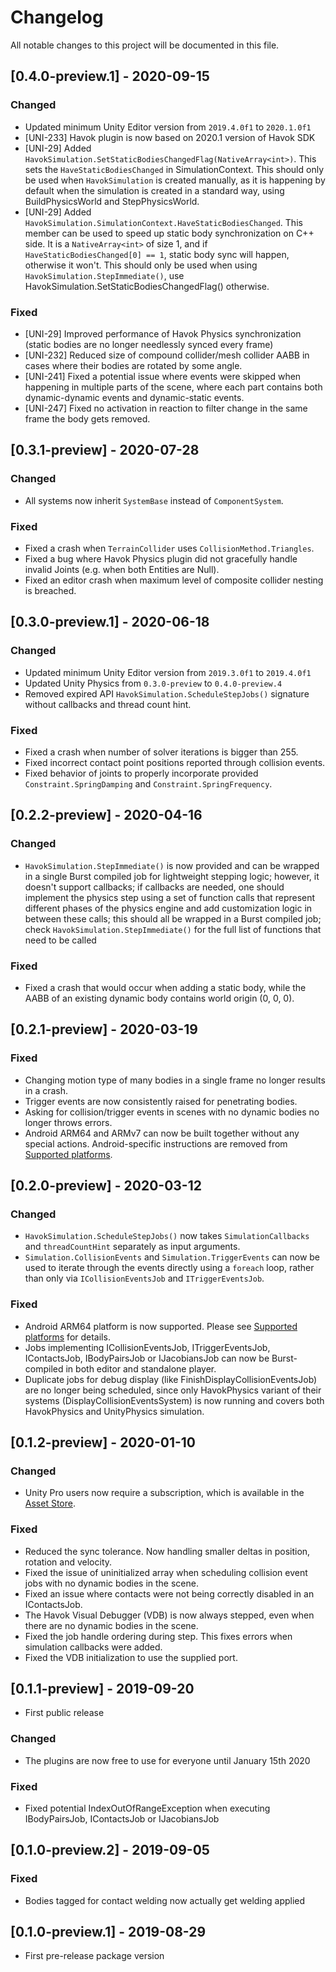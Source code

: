 # Changelog
All notable changes to this project will be documented in this file.

## [0.4.0-preview.1] - 2020-09-15

### Changed
- Updated minimum Unity Editor version from `2019.4.0f1` to `2020.1.0f1`
- [UNI-233] Havok plugin is now based on 2020.1 version of Havok SDK
- [UNI-29] Added `HavokSimulation.SetStaticBodiesChangedFlag(NativeArray<int>)`. This sets the `HaveStaticBodiesChanged` in SimulationContext. This should only be used when `HavokSimulation` is created manually, as it is happening by default when the simulation is created in a standard way, using BuildPhysicsWorld and StepPhysicsWorld.
- [UNI-29] Added `HavokSimulation.SimulationContext.HaveStaticBodiesChanged`. This member can be used to speed up static body synchronization on C++ side. It is a `NativeArray<int>` of size 1, and if `HaveStaticBodiesChanged[0] == 1`, static body sync will happen, otherwise it won't. This should only be used when using `HavokSimulation.StepImmediate()`, use HavokSimulation.SetStaticBodiesChangedFlag() otherwise.

### Fixed
- [UNI-29] Improved performance of Havok Physics synchronization (static bodies are no longer needlessly synced every frame)
- [UNI-232] Reduced size of compound collider/mesh collider AABB in cases where their bodies are rotated by some angle.
- [UNI-241] Fixed a potential issue where events were skipped when happening in multiple parts of the scene, where each part contains both dynamic-dynamic events and dynamic-static events.
- [UNI-247] Fixed no activation in reaction to filter change in the same frame the body gets removed.

## [0.3.1-preview] - 2020-07-28

### Changed
- All systems now inherit `SystemBase` instead of `ComponentSystem`.

### Fixed
- Fixed a crash when `TerrainCollider` uses `CollisionMethod.Triangles`.
- Fixed a bug where Havok Physics plugin did not gracefully handle invalid Joints (e.g. when both Entities are Null).
- Fixed an editor crash when maximum level of composite collider nesting is breached.

## [0.3.0-preview.1] - 2020-06-18

### Changed
- Updated minimum Unity Editor version from `2019.3.0f1` to `2019.4.0f1`
- Updated Unity Physics from `0.3.0-preview` to `0.4.0-preview.4`
- Removed expired API `HavokSimulation.ScheduleStepJobs()` signature without callbacks and thread count hint.

### Fixed
- Fixed a crash when number of solver iterations is bigger than 255.
- Fixed incorrect contact point positions reported through collision events.
- Fixed behavior of joints to properly incorporate provided `Constraint.SpringDamping` and `Constraint.SpringFrequency`.

## [0.2.2-preview] - 2020-04-16

### Changed
- `HavokSimulation.StepImmediate()` is now provided and can be wrapped in a single Burst compiled job for lightweight stepping logic; however, it doesn't support callbacks; if callbacks are needed, one should implement the physics step using a set of function calls that represent different phases of the physics engine and add customization logic in between these calls; this should all be wrapped in a Burst compiled job; check `HavokSimulation.StepImmediate()` for the full list of functions that need to be called

### Fixed
- Fixed a crash that would occur when adding a static body, while the AABB of an existing dynamic body contains world origin (0, 0, 0).

## [0.2.1-preview] - 2020-03-19

### Fixed
- Changing motion type of many bodies in a single frame no longer results in a crash.
- Trigger events are now consistently raised for penetrating bodies.
- Asking for collision/trigger events in scenes with no dynamic bodies no longer throws errors.
- Android ARM64 and ARMv7 can now be built together without any special actions. Android-specific instructions are removed from [Supported platforms](Documentation~/platforms.md).

## [0.2.0-preview] - 2020-03-12

### Changed
- `HavokSimulation.ScheduleStepJobs()` now takes `SimulationCallbacks` and `threadCountHint` separately as input arguments.
- `Simulation.CollisionEvents` and `Simulation.TriggerEvents` can now be used to iterate through the events directly using a `foreach` loop, rather than only via `ICollisionEventsJob` and `ITriggerEventsJob`.

### Fixed
- Android ARM64 platform is now supported. Please see [Supported platforms](Documentation~/platforms.md) for details.
- Jobs implementing ICollisionEventsJob, ITriggerEventsJob, IContactsJob, IBodyPairsJob or IJacobiansJob can now be Burst-compiled in both editor and standalone player.
- Duplicate jobs for debug display (like FinishDisplayCollisionEventsJob) are no longer being scheduled, since only HavokPhysics variant of their systems (DisplayCollisionEventsSystem) is now running and covers both HavokPhysics and UnityPhysics simulation.

## [0.1.2-preview] - 2020-01-10

### Changed
- Unity Pro users now require a subscription, which is available in the [Asset Store](https://aka.ms/hkunityassetstore).

### Fixed
- Reduced the sync tolerance. Now handling smaller deltas in position, rotation and velocity.
- Fixed the issue of uninitialized array when scheduling collision event jobs with no dynamic bodies in the scene.
- Fixed an issue where contacts were not being correctly disabled in an IContactsJob.
- The Havok Visual Debugger (VDB) is now always stepped, even when there are no dynamic bodies in the scene.
- Fixed the job handle ordering during step. This fixes errors when simulation callbacks were added.
- Fixed the VDB initialization to use the supplied port.

## [0.1.1-preview] - 2019-09-20

- First public release

### Changed
- The plugins are now free to use for everyone until January 15th 2020

### Fixed
- Fixed potential IndexOutOfRangeException when executing IBodyPairsJob, IContactsJob or IJacobiansJob

## [0.1.0-preview.2] - 2019-09-05

### Fixed
- Bodies tagged for contact welding now actually get welding applied

## [0.1.0-preview.1] - 2019-08-29

- First pre-release package version
